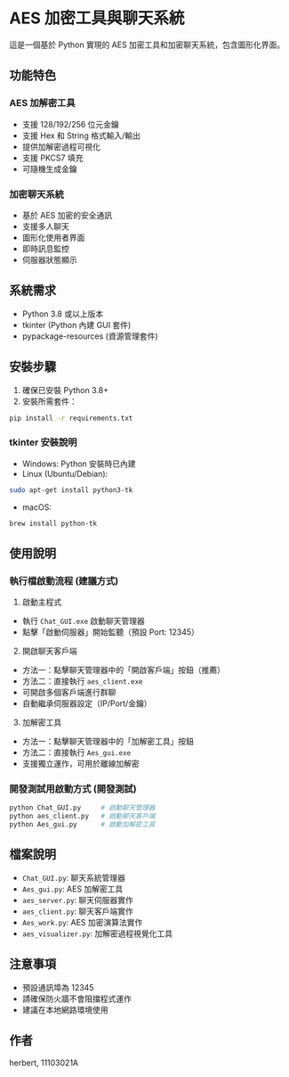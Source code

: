 # AES 加密工具與聊天系統

這是一個基於 Python 實現的 AES 加密工具和加密聊天系統，包含圖形化界面。

## 功能特色

### AES 加解密工具
- 支援 128/192/256 位元金鑰
- 支援 Hex 和 String 格式輸入/輸出
- 提供加解密過程可視化
- 支援 PKCS7 填充
- 可隨機生成金鑰

### 加密聊天系統
- 基於 AES 加密的安全通訊
- 支援多人聊天
- 圖形化使用者界面
- 即時訊息監控
- 伺服器狀態顯示

## 系統需求

- Python 3.8 或以上版本
- tkinter (Python 內建 GUI 套件)
- pypackage-resources (資源管理套件)

## 安裝步驟

1. 確保已安裝 Python 3.8+
2. 安裝所需套件：
```bash
pip install -r requirements.txt
```

### tkinter 安裝說明
- Windows: Python 安裝時已內建
- Linux (Ubuntu/Debian):
```bash
sudo apt-get install python3-tk
```
- macOS:
```bash
brew install python-tk
```

## 使用說明

### 執行檔啟動流程 (建議方式)

1. 啟動主程式
- 執行 `Chat_GUI.exe` 啟動聊天管理器
- 點擊「啟動伺服器」開始監聽（預設 Port: 12345）

2. 開啟聊天客戶端
- 方法一：點擊聊天管理器中的「開啟客戶端」按鈕（推薦）
- 方法二：直接執行 `aes_client.exe`
- 可開啟多個客戶端進行群聊
- 自動繼承伺服器設定（IP/Port/金鑰）

3. 加解密工具
- 方法一：點擊聊天管理器中的「加解密工具」按鈕
- 方法二：直接執行 `Aes_gui.exe`
- 支援獨立運作，可用於離線加解密

### 開發測試用啟動方式 (開發測試)
```bash
python Chat_GUI.py     # 啟動聊天管理器
python aes_client.py   # 啟動聊天客戶端
python Aes_gui.py      # 啟動加解密工具
```

## 檔案說明

- `Chat_GUI.py`: 聊天系統管理器
- `Aes_gui.py`: AES 加解密工具
- `aes_server.py`: 聊天伺服器實作
- `aes_client.py`: 聊天客戶端實作
- `Aes_work.py`: AES 加密演算法實作
- `aes_visualizer.py`: 加解密過程視覺化工具

## 注意事項

- 預設通訊埠為 12345
- 請確保防火牆不會阻擋程式運作
- 建議在本地網路環境使用

## 作者

herbert, 11103021A

